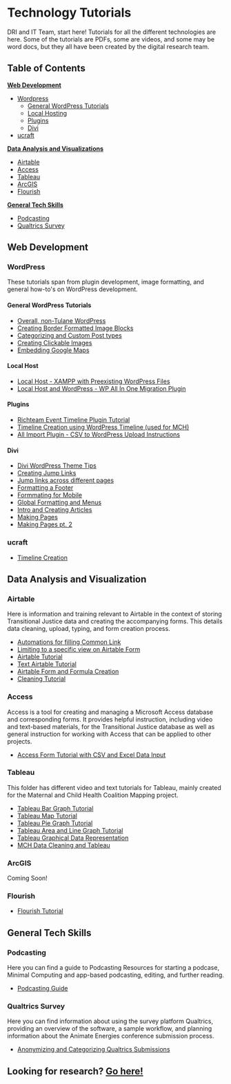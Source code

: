 # Technology Tutorials
DRI and IT Team, start here! Tutorials for all the different technologies are here. Some of the tutorials are PDFs, some are videos, and some may be word docs, but they all have been created by the digital research team.

## Table of Contents
[**Web Development**](https://github.com/newcombtech/Technology-Tutorials#web-development)
- [Wordpress](https://github.com/newcombtech/Technology-Tutorials#wordpress)
	- [General WordPress Tutorials](https://github.com/newcombtech/Technology-Tutorials#general-wordpress-tutorials)
	- [Local Hosting](https://github.com/newcombtech/Technology-Tutorials#local-host)
	- [Plugins](https://github.com/newcombtech/Technology-Tutorials#plugins)
	- [Divi](https://github.com/newcombtech/Technology-Tutorials#divi)
- [ucraft](https://github.com/newcombtech/Technology-Tutorials#ucraft)

[**Data Analysis and Visualizations**](https://github.com/newcombtech/Technology-Tutorials#data-analysis-and-visualization)
- [Airtable](https://github.com/newcombtech/Technology-Tutorials#airtable)
- [Access](https://github.com/newcombtech/Technology-Tutorials#access)
- [Tableau](https://github.com/newcombtech/Technology-Tutorials#tableau)
- [ArcGIS](https://github.com/newcombtech/Technology-Tutorials#arcgis)
- [Flourish](https://github.com/newcombtech/Technology-Tutorials#arcgis)

[**General Tech Skills**](https://github.com/newcombtech/Technology-Tutorials#general-tech-skills)
- [Podcasting](https://github.com/newcombtech/Technology-Tutorials#podcasting)
- [Qualtrics Survey](https://github.com/newcombtech/Technology-Tutorials#qualtrics-survey)

## Web Development

### WordPress
These tutorials span from plugin development, image formatting, and general how-to's on WordPress development.

#### General WordPress Tutorials

- [Overall, non-Tulane WordPress](https://app.box.com/file/880707215830)
- [Creating Border Formatted Image Blocks](https://app.box.com/file/880754012758)
- [Categorizing and Custom Post types](https://github.com/newcombtech/Technology-Tutorials/blob/main/WordPress/Categorizing%20and%20Custom%20Post%20types.md)
- [Creating Clickable Images](https://github.com/newcombtech/Technology-Tutorials/blob/main/WordPress/Creating%20Clickable%20Images.md)
- [Embedding Google Maps](https://github.com/newcombtech/Technology-Tutorials/blob/main/WordPress/Embedding%20Google%20Maps.md)

#### Local Host

- [Local Host - XAMPP with Preexisting WordPress Files](https://github.com/newcombtech/Technology-Tutorials/blob/main/WordPress/Local%20Host/Local%20Host%20-%20XAMPP%20Tutorial%20with%20Preexisting%20Wordpress%20Files.md)
- [Local Host and WordPress - WP All In One Migration Plugin](https://github.com/newcombtech/Technology-Tutorials/blob/main/WordPress/Local%20Host/Local%20Host%20and%20Wordpress%20-%20WP%20All%20In%20One%20Plugin.md)

#### Plugins

- [Richteam Event Timeline Plugin Tutorial](https://github.com/newcombtech/Technology-Tutorials/blob/main/WordPress/Plugins/Richteam%20Event%20Timeline%20Plugin%20Tutorial.md)
- [Timeline Creation using WordPress Timeline (used for MCH)](https://github.com/newcombtech/Technology-Tutorials/blob/main/WordPress/Plugins/Timeline%20Creation%20using%20Wordpress%20Timeline%20for%20MCH.md)
- [All Import Plugin - CSV to WordPress Upload Instructions](https://github.com/newcombtech/Technology-Tutorials/blob/main/WordPress/Plugins/All%20Import%20Plugin%20-%20CSV%20to%20Wordpress%20Upload%20Instructions.md)

#### Divi

- [Divi WordPress Theme Tips](https://github.com/newcombtech/Technology-Tutorials/blob/main/WordPress/Divi/Divi%20Wordpress%20Theme%20Tips.md)
- [Creating Jump Links](https://app.box.com/file/793819659891)
- [Jump links across different pages](https://app.box.com/file/804990418842)
- [Formatting a Footer](https://app.box.com/file/795822172987)
- [Formmating for Mobile](https://app.box.com/file/795822903834)
- [Global Formatting and Menus](https://app.box.com/file/795821815371)
- [Intro and Creating Articles](https://app.box.com/file/795824483429)
- [Making Pages](https://app.box.com/file/795820392370)
- [Making Pages pt. 2](https://app.box.com/file/795822197550)

### ucraft

- [Timeline Creation](https://app.box.com/file/875041194701)

## Data Analysis and Visualization

### Airtable
Here is information and training relevant to Airtable in the context of storing Transitional Justice data and creating the accompanying forms. This details data cleaning, upload, typing, and form creation process.

- [Automations for filling Common Link](https://app.box.com/file/878150257485?s=vx8t4m1qfd389niim4g8yruayuqfcmyr)
- [Limiting to a specific view on Airtable Form](https://app.box.com/file/878149118963?s=xu9mv2rj2l4jjvz0b3xjqqibmp7cn1js)
- [Airtable Tutorial](https://app.box.com/file/769978923375?s=pjm8mfnkrg859jr9ve9j9i65303rls7x)
- [Text Airtable Tutorial](https://github.com/newcombtech/Technology-Tutorials/blob/main/Airtable/Text%20Airtable%20Tutorial.md)
- [Airtable Form and Formula Creation](https://github.com/newcombtech/Technology-Tutorials/blob/main/Airtable/Airtable%20Form%20and%20Formula%20Creation%20Tutorial.md)
- [Cleaning Tutorial](https://github.com/newcombtech/Technology-Tutorials/blob/main/Airtable/Cleaning%20Tutorial.md)

### Access
Access is a tool for creating and managing a Microsoft Access database and corresponding forms. It provides helpful instruction, including video and text-based materials, for the Transitional Justice database as well as general instruction for working with Access that can be applied to other projects.

- [Access Form Tutorial with CSV and Excel Data Input](https://github.com/newcombtech/Technology-Tutorials/blob/main/Access/Access%20Form%20Tutorial%20with%20CSV%20and%20Excel%20Data%20Input.md)

### Tableau
This folder has different video and text tutorials for Tableau, mainly created for the Maternal and Child Health Coalition Mapping project.
- [Tableau Bar Graph Tutorial](https://github.com/newcombtech/Technology-Tutorials/blob/main/Tableau/MCH%20Tableau%20Bar%20Graph%20Tutorial.mp4)
- [Tableau Map Tutorial](https://github.com/newcombtech/Technology-Tutorials/blob/main/Tableau/MCH%20Tableau%20Map%20Tutorial.md)
- [Tableau Pie Graph Tutorial](https://github.com/newcombtech/Technology-Tutorials/blob/main/Tableau/MCH%20Tableau%20Pie%20Graph%20Tutorial.mp4)
- [Tableau Area and Line Graph Tutorial](https://github.com/newcombtech/Technology-Tutorials/blob/main/Tableau/MCH%20Tableau%20area%20and%20line%20graph%20tutorial.mp4)
- [Tableau Graphical Data Representation](https://github.com/newcombtech/Technology-Tutorials/blob/main/Tableau/Tableau%20Graphical%20Data%20Representation%20for%20MCH.md)
- [MCH Data Cleaning and Tableau](https://app.box.com/file/881158107556)

### ArcGIS
Coming Soon!

### Flourish
- [Flourish Tutorial](https://github.com/newcombtech/Technology-Tutorials/blob/main/Flourish/Flourish%20Tutorial.md)

## General Tech Skills

### Podcasting
Here you can find a guide to Podcasting Resources for starting a podcase, Minimal Computing and app-based podcasting, editing, and further reading.
- [Podcasting Guide](https://github.com/newcombtech/Technology-Tutorials/blob/main/Podcasting/podcasting_guide.md)

### Qualtrics Survey
Here you can find information about using the survey platform Qualtrics, providing an overview of the software, a sample workflow, and planning information about the Animate Energies conference submission process.
- [Anonymizing and Categorizing Qualtrics Submissions](https://github.com/newcombtech/Technology-Tutorials/blob/main/Qualtrics%20Survey/Anonymizing%20and%20Categorizing%20Qualtrics%20Submissions.md)

## Looking for research? [Go here!](https://github.com/newcombtech/Technology-Research)
